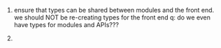 1. ensure that types can be shared between modules and the front end.
we should NOT be re-creating types for the front end
q: do we even have types for modules and APIs???

2. 